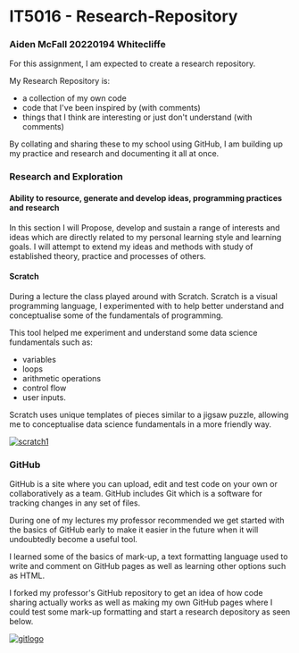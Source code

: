 # IT5016 - Research-Repository
### Aiden McFall 20220194 Whitecliffe

For this assignment, I am expected to create a research repository.

My Research Repository is:
- a collection of my own code
- code that I've been inspired by (with comments)
- things that I think are interesting or just don't understand (with comments)

By collating and sharing these to my school using GitHub, I am building up my practice and research and documenting it all at once.

### Research and Exploration
#### Ability to resource, generate and develop ideas, programming practices and research

In this section I will Propose, develop and sustain a range of interests and ideas which are directly related to my personal learning style and learning goals.
I will attempt to extend my ideas and methods with study of established theory, practice and processes of others.


#### Scratch
During a lecture the class played around with Scratch.
Scratch is a visual programming language, I experimented with to help better understand and conceptualise some of the fundamentals of programming.

This tool helped me experiment and understand some data science fundamentals such as:
- variables
- loops
- arithmetic operations 
- control flow
- user inputs.

Scratch uses unique templates of pieces similar to a jigsaw puzzle, allowing me to conceptualise data science fundamentals in a more friendly way.


<a href="scratch1"><img src="https://i.imgur.com/gBk6hNq.png" title="scratch1" /></a>


### GitHub
GitHub is a site where you can upload, edit and test code on your own or collaboratively as a team. GitHub includes Git which is a software for tracking changes in any set of files.

During one of my lectures my professor recommended we get started with the basics of GitHub early to make it easier in the future when it will undoubtedly become a useful tool.

I learned some of the basics of mark-up, a text formatting language used to write and comment on GitHub pages as well as learning other options such as HTML.

I forked my professor's GitHub repository to get an idea of how code sharing actually works as well as making my own GitHub pages where I could test some mark-up formatting and start a research depository as seen below.

<a href="gitlogo"><img src="https://i.imgur.com/0sCtJCO.jpg" title="gitlogo" /></a>
